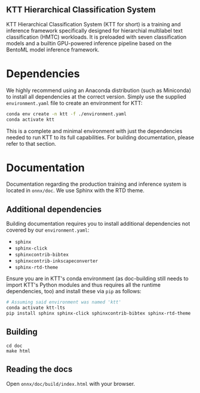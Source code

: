 KTT Hierarchical Classification System
--------------------------------------

KTT Hierarchical Classification System (KTT for short) is a training and inference framework specifically designed for hierarchial multilabel text classification (HMTC) workloads. It is preloaded with seven classification models and a builtin GPU-powered inference pipeline based on the BentoML model inference framework.

# Dependencies
We highly recommend using an Anaconda distribution (such as Miniconda) to install all dependencies at the correct version. Simply use the supplied `environment.yaml` file to create an environment for KTT:

```bash
conda env create -n ktt -f ./environment.yaml
conda activate ktt
```

This is a complete and minimal environment with just the dependencies needed to run KTT to its full capabilities. For building documentation, please refer to that section.

# Documentation
Documentation regarding the production training and inference system is located in `onnx/doc`. We use Sphinx with the RTD theme.

## Additional dependencies
Building documentation requires you to install additional dependencies not covered by our `environment.yaml`:

- `sphinx`
- `sphinx-click`
- `sphinxcontrib-bibtex`
- `sphinxcontrib-inkscapeconverter`
- `sphinx-rtd-theme`

Ensure you are in KTT's conda environment (as doc-building still needs to import KTT's Python modules and thus requires all the runtime dependencies, too) and install these via `pip` as follows:

```bash
# Assuming said environment was named 'ktt'
conda activate ktt-lts
pip install sphinx sphinx-click sphinxcontrib-bibtex sphinx-rtd-theme
```

## Building
```
cd doc
make html
```

## Reading the docs
Open `onnx/doc/build/index.html` with your browser.
